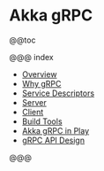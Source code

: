 # Akka gRPC

@@toc

@@@ index

 * [Overview](overview.md)
 * [Why gRPC](whygrpc.md)
 * [Service Descriptors](proto.md)
 * [Server](server/index.md)
 * [Client](client/index.md)
 * [Build Tools](buildtools/index.md)
 * [Akka gRPC in Play](play-framework.md)
 * [gRPC API Design](apidesign.md)

@@@